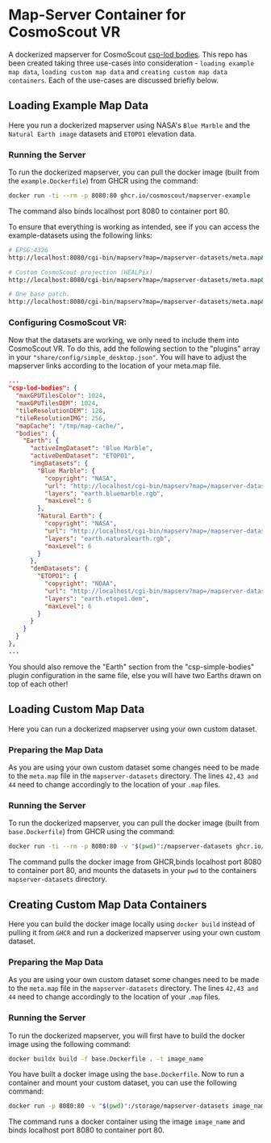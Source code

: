 # Map-Server Container for CosmoScout VR

A dockerized mapserver for CosmoScout [csp-lod bodies](https://github.com/cosmoscout/cosmoscout-vr/tree/main/plugins/csp-lod-bodies#readme). This repo has been created taking three use-cases into consideration - `loading example map data`, `loading custom map data` and `creating custom map data containers`. Each of the use-cases are discussed briefly below.

## Loading Example Map Data
Here you run a dockerized mapserver using NASA's `Blue Marble` and the `Natural Earth image` datasets and `ETOPO1` elevation data.

### Running the Server
To run the dockerized mapserver, you can pull the docker image (built from the `example.Dockerfile`) from GHCR using the command:

```bash
docker run -ti --rm -p 8080:80 ghcr.io/cosmoscout/mapserver-example
```
The command also binds localhost port 8080 to container port 80.

To ensure that everything is working as intended, see if you can access the example-datasets using the following links:

```bash
# EPSG:4326
http://localhost:8080/cgi-bin/mapserv?map=/mapserver-datasets/meta.map&service=wms&version=1.3.0&request=GetMap&layers=earth.naturalearth.rgb&bbox=-90,-180,90,180&width=1600&height=800&crs=epsg:4326&format=pngRGB

# Custom CosmoScout projection (HEALPix)
http://localhost:8080/cgi-bin/mapserv?map=/mapserver-datasets/meta.map&service=wms&version=1.3.0&request=GetMap&layers=earth.naturalearth.rgb&bbox=0,0,5,5&width=800&height=800&crs=epsg:900914&format=pngRGB

# One base patch.
http://localhost:8080/cgi-bin/mapserv?map=/mapserver-datasets/meta.map&service=wms&version=1.3.0&request=GetMap&layers=earth.naturalearth.rgb&bbox=3,2,4,3&width=800&height=800&crs=epsg:900914&format=pngRGB
```
### Configuring CosmoScout VR:

Now that the datasets are working, we only need to include them into CosmoScout VR. To do this, add the following section to the "plugins" array in your `"share/config/simple_desktop.json"`. You will have to adjust the mapserver links according to the location of your meta.map file.

```json
...
"csp-lod-bodies": {
  "maxGPUTilesColor": 1024,
  "maxGPUTilesDEM": 1024,
  "tileResolutionDEM": 128,
  "tileResolutionIMG": 256,
  "mapCache": "/tmp/map-cache/",
  "bodies": {
    "Earth": {
      "activeImgDataset": "Blue Marble",
      "activeDemDataset": "ETOPO1",
      "imgDatasets": {
        "Blue Marble": {
          "copyright": "NASA",
          "url": "http://localhost/cgi-bin/mapserv?map=/mapserver-datasets/meta.map&service=wms",
          "layers": "earth.bluemarble.rgb",
          "maxLevel": 6
        },
        "Natural Earth": {
          "copyright": "NASA",
          "url": "http://localhost/cgi-bin/mapserv?map=/mapserver-datasets/meta.map&service=wms",
          "layers": "earth.naturalearth.rgb",
          "maxLevel": 6
        }
      },
      "demDatasets": {
        "ETOPO1": {
          "copyright": "NOAA",
          "url": "http://localhost/cgi-bin/mapserv?map=/mapserver-datasets/meta.map&service=wms",
          "layers": "earth.etopo1.dem",
          "maxLevel": 6
        }
      }
    }
  }
},
...
```
You should also remove the "Earth" section from the "csp-simple-bodies" plugin configuration in the same file, else you will have two Earths drawn on top of each other!

## Loading Custom Map Data
Here you can run a dockerized mapserver using your own custom dataset.

### Preparing the Map Data
As you are using your own custom dataset some changes need to be made to the `meta.map` file in the `mapserver-datasets` directory. The lines `42,43 and 44` need to change accordingly to the location of your `.map` files.

### Running the Server
To run the dockerized mapserver, you can pull the docker image (built from `base.Dockerfile`) from GHCR using the command:

```bash
docker run -ti --rm -p 8080:80 -v "$(pwd)":/mapserver-datasets ghcr.io/cosmoscout/mapserver-base
```
The command pulls the docker image from GHCR,binds localhost port 8080 to container port 80, and mounts the datasets in your `pwd` to the containers `mapserver-datasets` directory.

## Creating Custom Map Data Containers
Here you can build the docker image locally using `docker build` instead of pulling it from `GHCR` and run a dockerized mapserver using your own custom dataset.

### Preparing the Map Data
As you are using your own custom dataset some changes need to be made to the `meta.map` file in the `mapserver-datasets` directory. The lines `42,43 and 44` need to change accordingly to the location of your `.map` files.

### Running the Server
To run the dockerized mapserver, you will first have to build the docker image using the following command:

```bash
docker buildx build -f base.Dockerfile . -t image_name
```
You have built a docker image using the `base.Dockerfile`. Now to run a container and mount your custom dataset, you can use the following command:

```bash
docker run -p 8080:80 -v "$(pwd)":/storage/mapserver-datasets image_name
```
The command runs a docker container using the image `image_name` and binds localhost port 8080 to container port 80.
